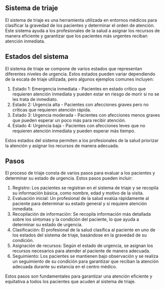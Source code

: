 ## Sistema de triaje

El sistema de triaje es una herramienta utilizada en entornos médicos para clasificar la gravedad de los pacientes y determinar el orden de atención. Este sistema ayuda a los profesionales de la salud a asignar los recursos de manera eficiente y garantizar que los pacientes más urgentes reciban atención inmediata.

## Estados del sistema

El sistema de triaje se compone de varios estados que representan diferentes niveles de urgencia. Estos estados pueden variar dependiendo de la escala de triaje utilizada, pero algunos ejemplos comunes incluyen:

1. Estado 1: Emergencia inmediata - Pacientes en estado crítico que requieren atención inmediata y pueden estar en riesgo de morir si no se les trata de inmediato.
2. Estado 2: Urgencia alta - Pacientes con afecciones graves pero no críticas que requieren atención rápida.
3. Estado 3: Urgencia moderada - Pacientes con afecciones menos graves que pueden esperar un poco más para recibir atención.
4. Estado 4: Urgencia baja - Pacientes con afecciones leves que no requieren atención inmediata y pueden esperar más tiempo.

Estos estados del sistema permiten a los profesionales de la salud priorizar la atención y asignar los recursos de manera adecuada.

## Pasos

El proceso de triaje consta de varios pasos para evaluar a los pacientes y determinar su estado de urgencia. Estos pasos pueden incluir:

1. Registro: Los pacientes se registran en el sistema de triaje y se recopila su información básica, como nombre, edad y motivo de la visita.
2. Evaluación inicial: Un profesional de la salud evalúa rápidamente al paciente para determinar su estado general y si requiere atención inmediata.
3. Recopilación de información: Se recopila información más detallada sobre los síntomas y la condición del paciente, lo que ayuda a determinar su estado de urgencia.
4. Clasificación: El profesional de la salud clasifica al paciente en uno de los estados del sistema de triaje, basándose en la gravedad de su condición.
5. Asignación de recursos: Según el estado de urgencia, se asignan los recursos necesarios para atender al paciente de manera adecuada.
6. Seguimiento: Los pacientes se mantienen bajo observación y se realiza un seguimiento de su condición para garantizar que reciban la atención adecuada durante su estancia en el centro médico.

Estos pasos son fundamentales para garantizar una atención eficiente y equitativa a todos los pacientes que acuden al sistema de triaje.